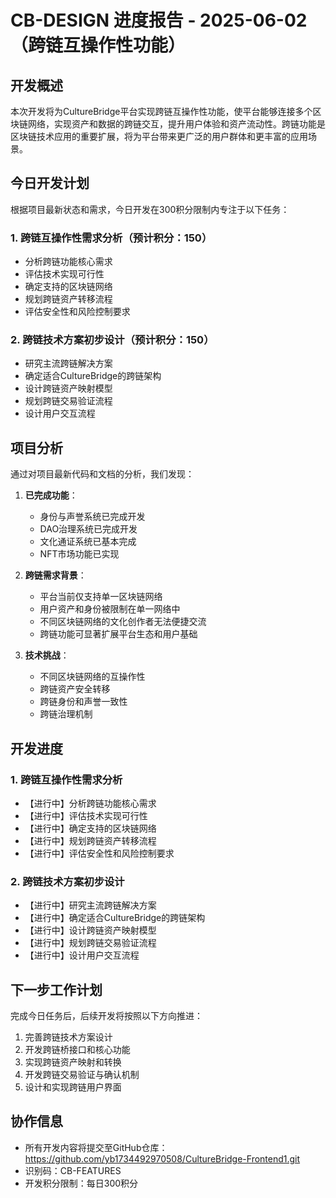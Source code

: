 # CB-DESIGN 进度报告 - 2025-06-02（跨链互操作性功能）

## 开发概述

本次开发将为CultureBridge平台实现跨链互操作性功能，使平台能够连接多个区块链网络，实现资产和数据的跨链交互，提升用户体验和资产流动性。跨链功能是区块链技术应用的重要扩展，将为平台带来更广泛的用户群体和更丰富的应用场景。

## 今日开发计划

根据项目最新状态和需求，今日开发在300积分限制内专注于以下任务：

### 1. 跨链互操作性需求分析（预计积分：150）
- 分析跨链功能核心需求
- 评估技术实现可行性
- 确定支持的区块链网络
- 规划跨链资产转移流程
- 评估安全性和风险控制要求

### 2. 跨链技术方案初步设计（预计积分：150）
- 研究主流跨链解决方案
- 确定适合CultureBridge的跨链架构
- 设计跨链资产映射模型
- 规划跨链交易验证流程
- 设计用户交互流程

## 项目分析

通过对项目最新代码和文档的分析，我们发现：

1. **已完成功能**：
   - 身份与声誉系统已完成开发
   - DAO治理系统已完成开发
   - 文化通证系统已基本完成
   - NFT市场功能已实现

2. **跨链需求背景**：
   - 平台当前仅支持单一区块链网络
   - 用户资产和身份被限制在单一网络中
   - 不同区块链网络的文化创作者无法便捷交流
   - 跨链功能可显著扩展平台生态和用户基础

3. **技术挑战**：
   - 不同区块链网络的互操作性
   - 跨链资产安全转移
   - 跨链身份和声誉一致性
   - 跨链治理机制

## 开发进度

### 1. 跨链互操作性需求分析
- 【进行中】分析跨链功能核心需求
- 【进行中】评估技术实现可行性
- 【进行中】确定支持的区块链网络
- 【进行中】规划跨链资产转移流程
- 【进行中】评估安全性和风险控制要求

### 2. 跨链技术方案初步设计
- 【进行中】研究主流跨链解决方案
- 【进行中】确定适合CultureBridge的跨链架构
- 【进行中】设计跨链资产映射模型
- 【进行中】规划跨链交易验证流程
- 【进行中】设计用户交互流程

## 下一步工作计划

完成今日任务后，后续开发将按照以下方向推进：

1. 完善跨链技术方案设计
2. 开发跨链桥接口和核心功能
3. 实现跨链资产映射和转换
4. 开发跨链交易验证与确认机制
5. 设计和实现跨链用户界面

## 协作信息

- 所有开发内容将提交至GitHub仓库：https://github.com/yb1734492970508/CultureBridge-Frontend1.git
- 识别码：CB-FEATURES
- 开发积分限制：每日300积分
